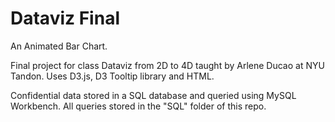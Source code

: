 # Dataviz Final

An Animated Bar Chart. 

Final project for class Dataviz from 2D to 4D taught by Arlene Ducao at NYU Tandon. Uses D3.js, D3 Tooltip library and HTML. 

Confidential data stored in a SQL database and queried using MySQL Workbench. All queries stored in the "SQL" folder of this repo. 
